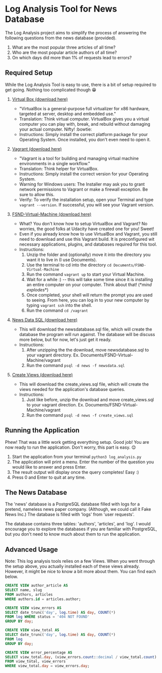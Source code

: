 # Log Analysis Tool for News Database

The Log Analysis project aims to simplify the process of answering the following
questions from the news database (provided).

1. What are the most popular three articles of all time?
2. Who are the most popular article authors of all time?
3. On which days did more than 1% of requests lead to errors?

## Required Setup

While the Log Analysis Tool is easy to use, there is a bit of setup
required to get going. Nothing too complicated though :grin:

1. <a href="https://www.virtualbox.org/wiki/Downloads">Virtual Box (download here)</a> 
    - "VirtualBox is a general-purpose full virtualizer for x86 hardware, targeted 
    at server, desktop and embedded use."
    - Translation: Think virtual computer.
    VirtualBox gives you a virtual computer you can play with, break, and rebuild
    without damaging your actual computer. Nifty! :bowtie:
    - Instructions: Simply install the correct platform package for your Operating
    System. Once installed, you don't even need to open it.

2. <a href="https://www.vagrantup.com/downloads.html">Vagrant (download here)</a>
    - "Vagrant 
    is a tool for building and managing virtual machine environments in a single 
    workflow."
    - Translation: Think helper for VirtualBox.
    - Instructions: Simply install the correct version for your Operating System.
    - Warning for Windows users: The Installer may ask you to grant network 
    permissions to Vagrant or make a firewall exception. Be sure to allow this.
    - Verify: To verify the installation setup, open your Terminal and type
    `vagrant --version`. If successful, you will see your Vagrant version.

3. <a href="https://d17h27t6h515a5.cloudfront.net/topher/2017/August/59822701_fsnd-virtual-machine/fsnd-virtual-machine.zip">FSND-Virtual-Machine (download here)</a>
    - What? You don't know how to setup VirtualBox and Vagrant? No worries, 
    the good folks at Udacity have created one for you! Sweet!
    - Even if you already know how to use VirtualBox and Vagrant, you still need
    to download and use this Vagrant build. It is preconfigured wit necessary
    applications, plugins, and databases required for this tool.
    - Instructions: 
        1) Unzip the folder and (optionally) move it into the directory
    you want it to live in (I use Documents).
        2) Use the terminal to cd into the directory `cd Documents/FSND-Virtual-Machine`
        3) Run the command `vagrant up` to start your Virtual Machine.
        4) Wait for a while :) -- this will take some time since it is installing 
        an entire computer on your computer. Think about that! (\**mind explodes**)
        5) Once completed, your shell will return the prompt you are used to
        seeing. From here, you can log in to your new computer by typing
        `vagrant ssh` into the shell.
        6) Run the command `cd /vagrant`

4. <a href="https://d17h27t6h515a5.cloudfront.net/topher/2016/August/57b5f748_newsdata/newsdata.zip">News Data SQL (download here)</a>
    - This will download the newsdatabase.sql file, which will create the
    database the program will run against. The database will be discuss more
    below, but for now, let's just get it ready.
    - Instructions: 
        1) After unzipping the the download, move newsdatabase.sql to your
        vagrant directory. Ex. Documents/FSND-Virtual-Machine/vagrant
        2) Run the command `psql -d news -f newsdata.sql`
    
5. <a href="/create_views.sql">Create Views (download here)</a>
    - This will download the create_views.sql file, which will create the views
    needed for the application's database queries.
    - Instructions:
        1) Just like before, unzip the download and move create_views.sql to
        your vagrant direction. Ex. Documents/FSND-Virtual-Machine/vagrant
        2) Run the command `psql -d news -f create_views.sql`

## Running the Application

Phew! That was a little work getting everything setup. Good job! You are now
ready to run the application. Don't worry, this part is easy. :relieved:

1. Start the application from your terminal `python3 log_analysis.py`
2. The application will print a menu. Enter the number of the question you
would like to answer and press Enter.
3. The result output will display once the query completes! Easy :)
4. Press 0 and Enter to quit at any time.

## The News Database

The 'news' database is a PostgreSQL database filled with logs for a pretend,
nameless news paper company. (Although, we could call it Fake News Inc.) The
database is filled with 'logs' from 'user requests'.

The database contains three tables: 'authors', 'articles', and 'log'. I would
encourage you to explore the databases if you are familiar with PostgreSQL, but
you don't need to know much about them to run the application. 

## Advanced Usage

Note: This log analysis tools relies on a few Views. When you went through the
setup above, you actually installed each of these views already. However, it
might be nice to know a bit more about them. You can find each below.

```sql
CREATE VIEW author_article AS
SELECT name, slug
FROM authors, articles
WHERE authors.id = articles.author;
```

```sql
CREATE VIEW view_errors AS
SELECT date_trunc('day', log.time) AS day, COUNT(*)
FROM log WHERE status = '404 NOT FOUND'
GROUP BY day;
```

```sql
CREATE VIEW view_total AS 
SELECT date_trunc('day', log.time) AS day, COUNT(*) 
FROM log 
GROUP BY day;
```

```sql
CREATE VIEW error_percentage AS 
SELECT view_total.day, (view_errors.count::decimal / view_total.count) * 100 AS percentage 
FROM view_total, view_errors 
WHERE view_total.day = view_errors.day;
```
